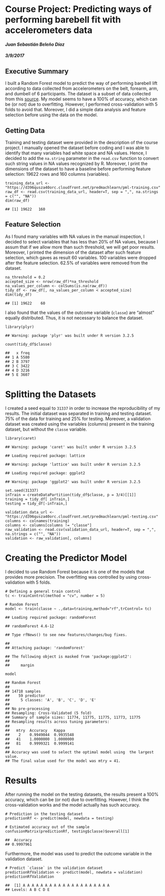<div class="fluid-row" id="header">

# Course Project: Predicting ways of performing barebell fit with accelerometers data

#### _Juan Sebastián Beleño Díaz_

#### _3/9/2017_

</div>

<div id="executive-summary" class="section level2">

## Executive Summary

I built a Random Forest model to predict the way of performing barebell lift according to data collected from accelerometers on the belt, forearm, arm, and dumbell of 6 participants. The dataset is a subset of data collected from this [source](http://groupware.les.inf.puc-rio.br/har). My model seems to have a 100% of accuracy, which can be (or not) due to overfitting. However, I performed cross-validation with 5 folds to avoid that. Moreover, I did a simple data analysis and feature selection before using the data on the model.

</div>

<div id="getting-data" class="section level2">

## Getting Data

Training and testing dataset were provided in the description of the course project. I manually opened the dataset before coding and I was able to identify that many variables had white space and NA values. Hence, I decided to add the `na.string` parameter in the `read.csv` function to convert such string values in NA values recognized by R. Moreover, I print the dimensions of the dataset to have a baseline before performing feature selection: 19622 rows and 160 columns (variables).

```
training_data_url <- "https://d396qusza40orc.cloudfront.net/predmachlearn/pml-training.csv"
raw_df <- read.csv(training_data_url, header=T, sep = ",", na.strings = c("", "NA"))
dim(raw_df)
```

```
## [1] 19622   160
```

</div>

<div id="feature-selection" class="section level2">

## Feature Selection

As I found many variables with NA values in the manual inspection, I decided to select variables that has less than 20% of NA values, because I assum that if we allow more than such threshold, we will get poor results. Moreover, I printed the dimension of the dataset after such feature selection, which gaves as result 60 variables. 100 variables were dropped after the feature selection. 62.5% of variables were removed from the dataset.

```
na_threshold = 0.2
accepted_size <- nrow(raw_df)*na_threshold
na_values_per_column <- colSums(is.na(raw_df))
tidy_df <- raw_df[, na_values_per_column < accepted_size] 
dim(tidy_df)
```

```
## [1] 19622    60
```

I also found that the values of the outcome variable (`classe`) are “almost” equally distributed. Thus, it is not necessary to balance the dataset.

```
library(plyr)
```

```
## Warning: package 'plyr' was built under R version 3.2.5
```

```
count(tidy_df$classe)
```

```
##   x freq
## 1 A 5580
## 2 B 3797
## 3 C 3422
## 4 D 3216
## 5 E 3607
```

</div>

<div id="splitting-the-datasets" class="section level1">

# Splitting the Datasets

I created a seed equal to `31337` in order to increase the reproducibility of my results. The initial dataset was separated in training and testing dataset. 75% of the data for training and 25% for testing. Moreover, a validation dataset was created using the variables (columns) present in the training dataset, but without the `classe` variable.

```
library(caret)
```

```
## Warning: package 'caret' was built under R version 3.2.5
```

```
## Loading required package: lattice
```

```
## Warning: package 'lattice' was built under R version 3.2.5
```

```
## Loading required package: ggplot2
```

```
## Warning: package 'ggplot2' was built under R version 3.2.5
```

```
set.seed(31337)
inTrain = createDataPartition(tidy_df$classe, p = 3/4)[[1]]
training = tidy_df[ inTrain,]
testing = tidy_df[-inTrain,]

validation_data_url <- "https://d396qusza40orc.cloudfront.net/predmachlearn/pml-testing.csv"
columns <- colnames(training)
columns <- columns[columns != "classe"]
raw_validation <- read.csv(validation_data_url, header=T, sep = ",", na.strings = c("", "NA"))
validation <- raw_validation[, columns]
```

</div>

<div id="creating-the-predictor-model" class="section level1">

# Creating the Predictor Model

I decided to use Random Forest because it is one of the models that provides more precision. The overfitting was controlled by using cross-validation with 5 folds.

```
# Defining a general train control
tc <- trainControl(method = "cv", number = 5)

# Random Forest
model <- train(classe ~ .,data=training,method="rf",trControl= tc)
```

```
## Loading required package: randomForest
```

```
## randomForest 4.6-12
```

```
## Type rfNews() to see new features/changes/bug fixes.
```

```
## 
## Attaching package: 'randomForest'
```

```
## The following object is masked from 'package:ggplot2':
## 
##     margin
```

```
model
```

```
## Random Forest 
## 
## 14718 samples
##    59 predictor
##     5 classes: 'A', 'B', 'C', 'D', 'E' 
## 
## No pre-processing
## Resampling: Cross-Validated (5 fold) 
## Summary of sample sizes: 11774, 11775, 11775, 11773, 11775 
## Resampling results across tuning parameters:
## 
##   mtry  Accuracy   Kappa    
##    2    0.9949044  0.9935548
##   41    1.0000000  1.0000000
##   81    0.9999321  0.9999141
## 
## Accuracy was used to select the optimal model using  the largest value.
## The final value used for the model was mtry = 41.
```

</div>

<div id="results" class="section level1">

# Results

After running the model on the testing datasets, the results present a 100% accuracy, which can be (or not) due to overfitting. However, I think the cross-validation works and the model actually has such accuracy.

```
# Prediction in the testing dataset
predictionRf <- predict(model, newdata = testing)

# Estimated accuracy out of the sample
confusionMatrix(predictionRf, testing$classe)$overall[1]
```

```
##  Accuracy 
## 0.9997961
```

Furthermore, the model was used to predict the outcome variable in the validation dataset.

```
# Predict `classe` in the validation dataset
predictionRfValidation <- predict(model, newdata = validation)
predictionRfValidation
```

```
##  [1] A A A A A A A A A A A A A A A A A A A A
## Levels: A B C D E
```

</div>

</div>